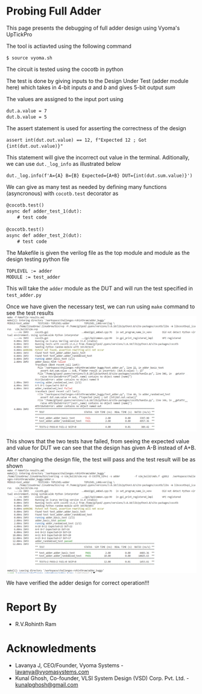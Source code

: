 # Probing Full Adder

This page presents the debugging of full adder design using Vyoma's UpTickPro

The tool is actiavted using the following command 

```
$ source vyoma.sh
```

The circuit is tested using the cocotb in python

The test is done by giving inputs to the Design Under Test (adder module here) which takes in 4-bit inputs *a* and *b* and gives 5-bit output *sum*

The values are assigned to the input port using 
```
dut.a.value = 7
dut.b.value = 5
```

The assert statement is used for asserting the correctness of the design
```
assert int(dut.out.value) == 12, f"Expected 12 ; Got {int(dut.out.value)}"
```

This statement will give the incorrect out value in the terminal.
Aditionally, we can use `dut._log_info` as illustrated below
```
dut._log.info(f'A={A} B={B} Expected={A+B} DUT={int(dut.sum.value)}')
```

We can give as many test as needed by defining many functions (asyncronous) with `cocotb.test` decorator as 
```
@cocotb.test()
async def adder_test_1(dut):
    # test code

@cocotb.test()
async def adder_test_2(dut):
    # test code
```

The Makefile is given the verilog file as the top module and module as the design testing python file
```
TOPLEVEL := adder
MODULE := test_adder
```
This will take the `adder` module as the DUT and will run the test specified in `test_adder.py`

Once we have given the necessary test, we can run using `make` command to see the test results
![](make_result_failed.png)

This shows that the two tests have failed, from seeing the expected value and value for DUT we can see that the design has given A-B instead of A+B.

After changing the design file, the test will pass and the test result will be as shown
![](make_result_pass.png)

We have verified the adder design for correct operation!!!

# Report By
-  R.V.Rohinth Ram

# Acknowledments
- Lavanya J, CEO/Founder, Vyoma Systems - lavanya@vyomasystems.com
- Kunal Ghosh, Co-founder, VLSI System Design (VSD) Corp. Pvt. Ltd. - kunalpghosh@gmail.com
